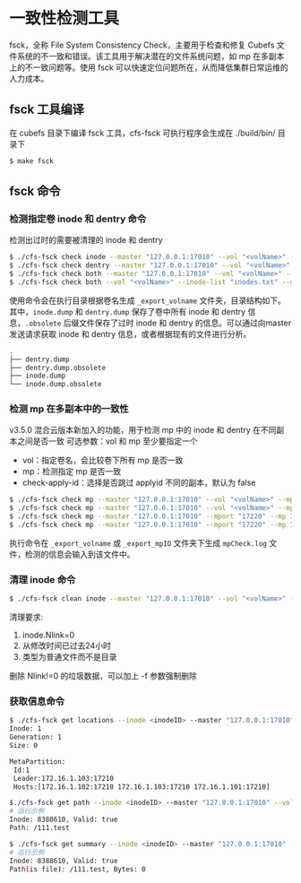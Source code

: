 # 一致性检测工具

fsck，全称 File System Consistency Check，主要用于检查和修复 Cubefs 文件系统的不一致和错误。该工具用于解决潜在的文件系统问题，如 mp 在多副本上的不一致问题等。使用 fsck 可以快速定位问题所在，从而降低集群日常运维的人力成本。

## fsck 工具编译
在 cubefs 目录下编译 fsck 工具，cfs-fsck 可执行程序会生成在 ./build/bin/ 目录下

```bash
$ make fsck
```

## fsck 命令

### 检测指定卷 inode 和 dentry 命令
检测出过时的需要被清理的 inode 和 dentry

``` bash
$ ./cfs-fsck check inode --master "127.0.0.1:17010" --vol "<volName>" --mport "17220"
$ ./cfs-fsck check dentry --master "127.0.0.1:17010" --vol "<volName>" --mport "17220"
$ ./cfs-fsck check both --master "127.0.0.1:17010" --vol "<volName>" --mport "17220"
$ ./cfs-fsck check both --vol "<volName>" --inode-list "inodes.txt" --dentry-list "dens.txt"
``` 

使用命令会在执行目录根据卷名生成 `_export_volname` 文件夹，目录结构如下。其中，`inode.dump` 和 `dentry.dump` 保存了卷中所有 inode 和 dentry 信息，`.obsolete` 后缀文件保存了过时 inode 和 dentry 的信息。可以通过向master发送请求获取 inode 和 dentry 信息，或者根据现有的文件进行分析。 

``` bash
.
├── dentry.dump
├── dentry.dump.obsolete
├── inode.dump
└── inode.dump.obsolete
``` 

### 检测 mp 在多副本中的一致性
v3.5.0 混合云版本新加入的功能，用于检测 mp 中的 inode 和 dentry 在不同副本之间是否一致
可选参数：vol 和 mp 至少要指定一个
* vol：指定卷名，会比较卷下所有 mp 是否一致
* mp：检测指定 mp 是否一致
* check-apply-id：选择是否跳过 applyid 不同的副本，默认为 false

``` bash
$ ./cfs-fsck check mp --master "127.0.0.1:17010" --vol "<volName>" --mport "17220"
$ ./cfs-fsck check mp --master "127.0.0.1:17010" --vol "<volName>" --mport "17220" --mp 1
$ ./cfs-fsck check mp --master "127.0.0.1:17010" --mport "17220" --mp 1
$ ./cfs-fsck check mp --master "127.0.0.1:17010" --mport "17220" --mp 1 --check-apply-id true
```

执行命令在 `_export_volname` 或 `_export_mpID` 文件夹下生成 `mpCheck.log` 文件，检测的信息会输入到该文件中。

### 清理 inode 命令
``` bash
$ ./cfs-fsck clean inode --master "127.0.0.1:17010" --vol "<volName>" --mport "17220"
```
清理要求:
1. inode.Nlink=0  
2. 从修改时间已过去24小时
3. 类型为普通文件而不是目录

删除 Nlink!=0 的垃圾数据，可以加上 -f 参数强制删除

### 获取信息命令
``` bash
$ ./cfs-fsck get locations --inode <inodeID> --master "127.0.0.1:17010" --vol "<volName>" --mport "17220"
Inode: 1
Generation: 1
Size: 0

MetaPartition:
 Id:1
 Leader:172.16.1.103:17210
 Hosts:[172.16.1.102:17210 172.16.1.103:17210 172.16.1.101:17210]
```

``` bash
$./cfs-fsck get path --inode <inodeID> --master "127.0.0.1:17010" --vol "<volName>" --mport "17220"
# 运行示例
Inode: 8388610, Valid: true
Path: /111.test
```

``` bash
$ ./cfs-fsck get summary --inode <inodeID> --master "127.0.0.1:17010" --vol "<volName>" --mport "17220"
# 运行示例
Inode: 8388610, Valid: true
Path(is file): /111.test, Bytes: 0
```